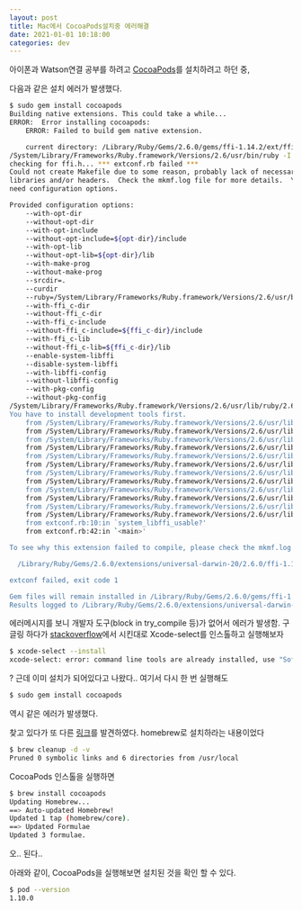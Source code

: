 ```yaml
---
layout: post
title: Mac에서 CocoaPods설치중 에러해결
date: 2021-01-01 10:18:00
categories: dev
---
```


아이폰과 Watson연결 공부를 하려고 [CocoaPods](https://guides.cocoapods.org/using/getting-started.html#getting-started)를 설치하려고 하던 중, 

다음과 같은 설치 에러가 발생했다.

```bash
$ sudo gem install cocoapods                                                                                                                 
Building native extensions. This could take a while...
ERROR:  Error installing cocoapods:
	ERROR: Failed to build gem native extension.

    current directory: /Library/Ruby/Gems/2.6.0/gems/ffi-1.14.2/ext/ffi_c
/System/Library/Frameworks/Ruby.framework/Versions/2.6/usr/bin/ruby -I /Library/Ruby/Site/2.6.0 -r ./siteconf20210101-11931-rfm5dv.rb extconf.rb
checking for ffi.h... *** extconf.rb failed ***
Could not create Makefile due to some reason, probably lack of necessary
libraries and/or headers.  Check the mkmf.log file for more details.  You may
need configuration options.

Provided configuration options:
	--with-opt-dir
	--without-opt-dir
	--with-opt-include
	--without-opt-include=${opt-dir}/include
	--with-opt-lib
	--without-opt-lib=${opt-dir}/lib
	--with-make-prog
	--without-make-prog
	--srcdir=.
	--curdir
	--ruby=/System/Library/Frameworks/Ruby.framework/Versions/2.6/usr/bin/$(RUBY_BASE_NAME)
	--with-ffi_c-dir
	--without-ffi_c-dir
	--with-ffi_c-include
	--without-ffi_c-include=${ffi_c-dir}/include
	--with-ffi_c-lib
	--without-ffi_c-lib=${ffi_c-dir}/lib
	--enable-system-libffi
	--disable-system-libffi
	--with-libffi-config
	--without-libffi-config
	--with-pkg-config
	--without-pkg-config
/System/Library/Frameworks/Ruby.framework/Versions/2.6/usr/lib/ruby/2.6.0/mkmf.rb:467:in `try_do': The compiler failed to generate an executable file. (RuntimeError)
You have to install development tools first.
	from /System/Library/Frameworks/Ruby.framework/Versions/2.6/usr/lib/ruby/2.6.0/mkmf.rb:585:in `block in try_compile'
	from /System/Library/Frameworks/Ruby.framework/Versions/2.6/usr/lib/ruby/2.6.0/mkmf.rb:534:in `with_werror'
	from /System/Library/Frameworks/Ruby.framework/Versions/2.6/usr/lib/ruby/2.6.0/mkmf.rb:585:in `try_compile'
	from /System/Library/Frameworks/Ruby.framework/Versions/2.6/usr/lib/ruby/2.6.0/mkmf.rb:1109:in `block in have_header'
	from /System/Library/Frameworks/Ruby.framework/Versions/2.6/usr/lib/ruby/2.6.0/mkmf.rb:959:in `block in checking_for'
	from /System/Library/Frameworks/Ruby.framework/Versions/2.6/usr/lib/ruby/2.6.0/mkmf.rb:361:in `block (2 levels) in postpone'
	from /System/Library/Frameworks/Ruby.framework/Versions/2.6/usr/lib/ruby/2.6.0/mkmf.rb:331:in `open'
	from /System/Library/Frameworks/Ruby.framework/Versions/2.6/usr/lib/ruby/2.6.0/mkmf.rb:361:in `block in postpone'
	from /System/Library/Frameworks/Ruby.framework/Versions/2.6/usr/lib/ruby/2.6.0/mkmf.rb:331:in `open'
	from /System/Library/Frameworks/Ruby.framework/Versions/2.6/usr/lib/ruby/2.6.0/mkmf.rb:357:in `postpone'
	from /System/Library/Frameworks/Ruby.framework/Versions/2.6/usr/lib/ruby/2.6.0/mkmf.rb:958:in `checking_for'
	from /System/Library/Frameworks/Ruby.framework/Versions/2.6/usr/lib/ruby/2.6.0/mkmf.rb:1108:in `have_header'
	from extconf.rb:10:in `system_libffi_usable?'
	from extconf.rb:42:in `<main>'

To see why this extension failed to compile, please check the mkmf.log which can be found here:

  /Library/Ruby/Gems/2.6.0/extensions/universal-darwin-20/2.6.0/ffi-1.14.2/mkmf.log

extconf failed, exit code 1

Gem files will remain installed in /Library/Ruby/Gems/2.6.0/gems/ffi-1.14.2 for inspection.
Results logged to /Library/Ruby/Gems/2.6.0/extensions/universal-darwin-20/2.6.0/ffi-1.14.2/gem_make.out


```

에러메시지를 보니 개발자 도구(block in try_compile 등)가 없어서 에러가 발생함.
구글링 하다가 [stackoverflow](https://stackoverflow.com/questions/65459161/how-do-i-fix-the-error-failed-to-build-gem-native-extension-error-when-insta)에서 시킨대로 Xcode-select를 인스톨하고 실행해보자

```bash
$ xcode-select --install                                                                                                               
xcode-select: error: command line tools are already installed, use "Software Update" to install updates
```
? 근데 이미 설치가 되어있다고 나왔다..
여기서 다시 한 번 실행해도
````bash
$ sudo gem install cocoapods
````
역시 같은 에러가 발생했다.

찾고 있다가 또 다른 [링크](https://stackoverflow.com/questions/20939568/error-error-installing-cocoapods-error-failed-to-build-gem-native-extension)를 발견하였다. homebrew로 설치하라는 내용이었다

```bash
$ brew cleanup -d -v                                                                                                                    ...
Pruned 0 symbolic links and 6 directories from /usr/local
```

CocoaPods 인스톨을 실행하면

```bash
$ brew install cocoapods                                                                                                                     
Updating Homebrew...
==> Auto-updated Homebrew!
Updated 1 tap (homebrew/core).
==> Updated Formulae
Updated 3 formulae.
```

오.. 된다..

아래와 같이, CocoaPods을 실행해보면 설치된 것을 확인 할 수 있다.

```bash
$ pod --version                                                                                                                              
1.10.0
```